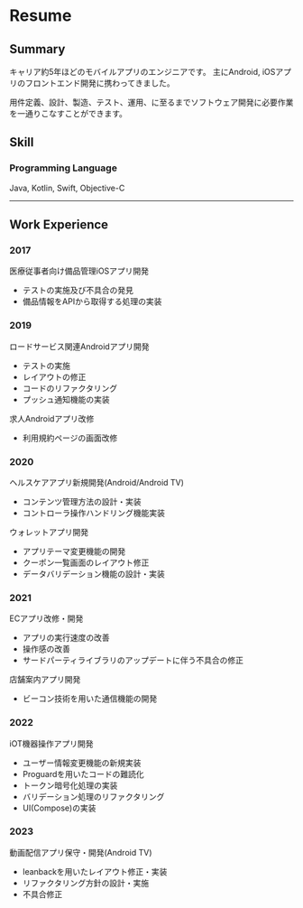# Resume

## Summary
キャリア約5年ほどのモバイルアプリのエンジニアです。
主にAndroid, iOSアプリのフロントエンド開発に携わってきました。

用件定義、設計、製造、テスト、運用、に至るまでソフトウェア開発に必要作業を一通りこなすことができます。

## Skill

### Programming Language
Java, Kotlin, Swift, Objective-C

***
## Work Experience
### 2017

医療従事者向け備品管理iOSアプリ開発
- テストの実施及び不具合の発見
- 備品情報をAPIから取得する処理の実装

### 2019

ロードサービス関連Androidアプリ開発
- テストの実施
- レイアウトの修正
- コードのリファクタリング
- プッシュ通知機能の実装

求人Androidアプリ改修
- 利用規約ページの画面改修

### 2020

ヘルスケアアプリ新規開発(Android/Android TV)
- コンテンツ管理方法の設計・実装
- コントローラ操作ハンドリング機能実装

ウォレットアプリ開発
- アプリテーマ変更機能の開発
- クーポン一覧画面のレイアウト修正
- データバリデーション機能の設計・実装

### 2021

ECアプリ改修・開発
- アプリの実行速度の改善
- 操作感の改善
- サードパーティライブラリのアップデートに伴う不具合の修正

店舗案内アプリ開発
- ビーコン技術を用いた通信機能の開発

### 2022

iOT機器操作アプリ開発
- ユーザー情報変更機能の新規実装
- Proguardを用いたコードの難読化
- トークン暗号化処理の実装
- バリデーション処理のリファクタリング
- UI(Compose)の実装

### 2023

動画配信アプリ保守・開発(Android TV)
- leanbackを用いたレイアウト修正・実装
- リファクタリング方針の設計・実施
- 不具合修正
